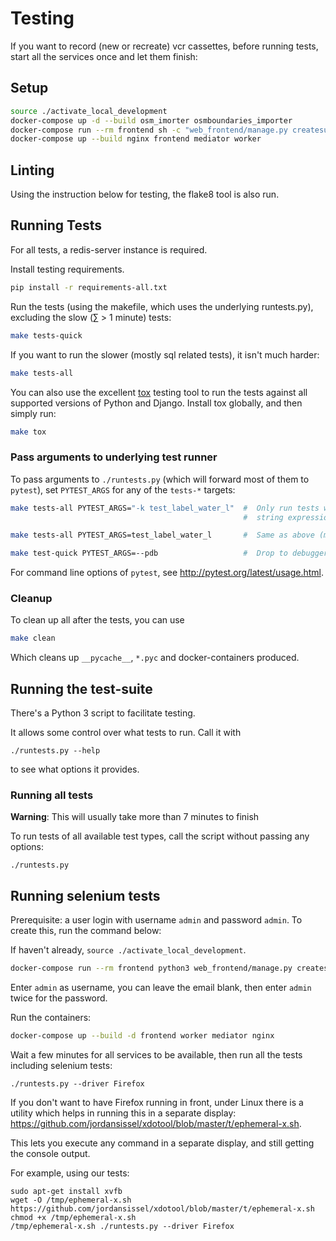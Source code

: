 # Testing

If you want to record (new or recreate) vcr cassettes, before running tests,
start all the services once and let them finish:

## Setup

```bash
source ./activate_local_development
docker-compose up -d --build osm_imorter osmboundaries_importer
docker-compose run --rm frontend sh -c "web_frontend/manage.py createsuperuser"  # enter admin as username and password
docker-compose up --build nginx frontend mediator worker
```

## Linting

Using the instruction below for testing, the flake8 tool is also run.

## Running Tests

For all tests, a redis-server instance is required.

Install testing requirements.

```bash
pip install -r requirements-all.txt
```

Run the tests (using the makefile, which uses the underlying runtests.py), excluding the slow (&sum; > 1 minute) tests:

```bash
make tests-quick
```

If you want to run the slower (mostly sql related tests), it isn't much harder:

```bash
make tests-all
```

You can also use the excellent [tox](http://tox.readthedocs.org/en/latest/) testing tool to run the tests against all supported versions of Python and Django. Install tox globally, and then simply run:

```bash
make tox
```

### Pass arguments to underlying test runner
To pass arguments to `./runtests.py` (which will forward most of them to `pytest`), set `PYTEST_ARGS` for any of the `tests-*` targets:
```bash
make tests-all PYTEST_ARGS="-k test_label_water_l"  #  Only run tests with names that match the
                                                    #  string expression "test_label_water_l".

make tests-all PYTEST_ARGS=test_label_water_l       #  Same as above (magic of ./runtests.py)

make test-quick PYTEST_ARGS=--pdb                   #  Drop to debugger upon each test failure.
```
For command line options of `pytest`, see http://pytest.org/latest/usage.html.

### Cleanup
To clean up all after the tests, you can use

```bash
make clean
```

Which cleans up `__pycache__`, `*.pyc` and docker-containers produced.

## Running the test-suite

There's a Python 3 script to facilitate testing.

It allows some control over what tests to run. Call it with
```shell
./runtests.py --help
```
to see what options it provides.

### Running all tests

**Warning**: This will usually take more than 7 minutes to finish

To run tests of all available test types, call the script without passing any options:

```shell
./runtests.py
```

## Running selenium tests

Prerequisite: a user login with username `admin` and password `admin`. To create this, run the command below:

If haven't already, `source ./activate_local_development`.

```bash
docker-compose run --rm frontend python3 web_frontend/manage.py createsuperuser
```
Enter `admin` as username, you can leave the email blank, then enter `admin` twice for the password.

Run the containers:

```bash
docker-compose up --build -d frontend worker mediator nginx
```

Wait a few minutes for all services to be available, then run all the tests including selenium tests: 

```shell
./runtests.py --driver Firefox
```

If you don't want to have Firefox running in front, under Linux there is a utility which helps in running
this in a separate display: https://github.com/jordansissel/xdotool/blob/master/t/ephemeral-x.sh.

This lets you execute any command in a separate display, and still getting the console output.

For example, using our tests:

```
sudo apt-get install xvfb
wget -O /tmp/ephemeral-x.sh https://github.com/jordansissel/xdotool/blob/master/t/ephemeral-x.sh
chmod +x /tmp/ephemeral-x.sh
/tmp/ephemeral-x.sh ./runtests.py --driver Firefox
```
